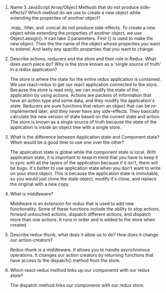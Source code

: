 1. Name 3 JavaScript Array/Object Methods that do not produce side-effects? Which method do we use to create a new object while extending the properties of another object?

    .map, .filter, and .concat do not produce side-effects. To create a new object while extending the properties of another object, we use Object.assign(). It can take 3 parameters. First {} is used to make the new object. Then the the name of the object whose properties you want to extend. And lastly any specific properties that you want to change.



2. Describe actions, reducers and the store and their role in Redux. What does each piece do? Why is the store known as a 'single source of truth' in a redux application?

    The store is where the state for the entire redux application is contained. We use react-redux to get our react application connected to the store. Because the store is read only, we can modify the state of the application by using actions. Actions are packets of information that have an action type and some data, and they modify the application's state. Reducers are pure functions that return an object that can be re-implemented later, and they never have any side-effects. They basically calculate the new version of state based on the current state and action. The store is known as a single source of truth because the state of the application is inside an object tree with a single store.



3. What is the difference between Application state and Component state? When would be a good time to use one over the other?

    The application state is global while the component state is local. With application state, it is important to keep in mind that you have to keep it in sync with all the layers of the application because if it isn't, there will be bugs. It's better to use application state when you don't want to write on your store object. This is because the application state is immutable, so you would just clone the state object, modify it's clone, and replace the original with a new copy.



4. What is middleware?

    Middlware is an extension for redux that is used to add new functionality. Some of these functions include the ability to stop actions, forward untouched actions, dispatch different actions, and dispatch more than one actions. It runs in order and is added to the store when created.




5. Describe redux-thunk, what does it allow us to do? How does it change our action-creators?

    Redux-thunk is a middleware. It allows you to handle asynchronous operations. It changes our action creators by returning functions that have access to the dispatch() method from the store.




6. Which react-redux method links up our components with our redux store?

    The dispatch method links our components with our redux store.